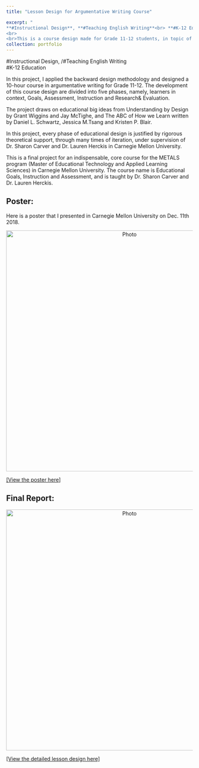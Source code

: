 ```yaml
---
title: "Lesson Design for Argumentative Writing Course" 

excerpt: "
**#Instructional Design**, **#Teaching English Writing**<br> **#K-12 Education**
<br>
<br>This is a course design made for Grade 11-12 students, in topic of Argumentative Writing.<img src='http://kexin-yang.github.io/files/EGIAposter.png?raw=true' alt='Photo' style='width: 650px;'/>"  
collection: portfolio  
---
```

    
\#Instructional Design, /#Teaching English Writing<br> 
\#K-12 Education

In this project, I applied the backward design methodology and designed a 10-hour course in argumentative writing for Grade 11-12. The development of this course design are divided into five phases, namely, learners in context, Goals, Assessment, Instruction and Research& Evaluation.   

The project draws on educational big ideas from Understanding by Design by Grant Wiggins and Jay McTighe, and The ABC of How we Learn written by Daniel L. Schwartz, Jessica M.Tsang and Kristen P. Blair.  

In this project, every phase of educational design is justified by rigorous theoretical support, through many times of iteration, under supervision of Dr. Sharon Carver and Dr. Lauren Herckis in Carnegie Mellon University.

This is a final project for an indispensable, core course for the METALS program (Master of Educational Technology and Applied Learning Sciences) in Carnegie Mellon University. The course name is Educational Goals, Instruction and Assessment, and is taught by Dr. Sharon Carver and Dr. Lauren Herckis.  

## Poster: 
Here is a poster that I presented in Carnegie Mellon University on Dec. 11th 2018.
<p align="center">
 <img src="http://kexin-yang.github.io/files/EGIAposter.png?raw=true" alt="Photo" style="width: 650px;"/>  
</p>

[[View the poster here]](http://kexin-yang.github.io/files/EGIAposter.png)

## Final Report:

<p align="center">
 <img src="http://kexin-yang.github.io/files/EGIAreport.png?raw=true" alt="Photo" style="width: 650px;"/>  
</p>


[[View the detailed lesson design here]](http://kexin-yang.github.io/files/EGIA_FinalReport.pdf)
  
  




